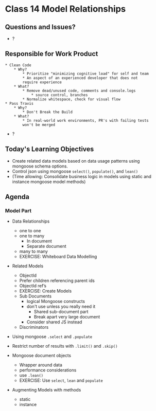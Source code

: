 # Class 14 Model Relationships

## Questions and Issues?

* ?

## Responsible for Work Product
    * Clean Code
        * Why? 
            * Prioritize "minimizing cognitive load" for self and team
            * An aspect of an experienced developer that does not 
            require experience
        * What?
            * Remove dead/unused code, comments and console.logs
                * source control, branches
            * Normalize whitespace, check for visual flow
    * Pass Travis
        * Why?
            * Don't Break the Build
        * What?
            * In real-world work environments, PR's with failing tests 
            won't be merged 
* ?

## Today's Learning Objectives

* Create related data models based on 
data usage patterns using mongoose schema options.
* Control json using mongoose `select()`, `populate()`, and `lean()`
* (Time allowing: Consolidate business logic in models using static and 
instance mongoose model methods)

## Agenda

### Model Part

* Data Relationships
	* one to one
	* one to many
		* In document
        * Separate document
	* many to many
    * EXERCISE: Whiteboard Data Modelling

* Related Models
	* ObjectId
	* Prefer children referencing parent ids
	* ObjectId ref’s
    * EXERCISE: Create Models
	* Sub Documents
		* logical Mongoose constructs
		* don't use unless you really need it
			* Shared sub-document part
			* Break apart very large document
        * Consider shared JS instead
    * Discriminators
* Using mongoose `.select` and `.populate`
* Restrict number of results with `.limit()` and `.skip()`
* Mongoose document objects
	* Wrapper around data
	* performance considerations
	* use `.lean()`
    * EXERCISE: Use `select`, `lean` and `populate`
* Augmenting Models with methods
	* static
	* instance